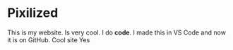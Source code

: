 # Pixilized
This is my website. Is very cool. I do **code**.
I made this in VS Code and now it is on GitHub.
Cool site
Yes